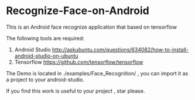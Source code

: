 # Recognize-Face-on-Android
This is an Android face recognize application that based on tensorflow

The following tools are required:

1. Android Studio http://askubuntu.com/questions/634082/how-to-install-android-studio-on-ubuntu
2. Tensorflow https://github.com/tensorflow/tensorflow

The Demo is located in ./examples/Face_Recognition/ , you can import it as a project to your android-studio.

If you find this work is useful to your project , star please.